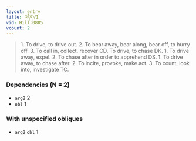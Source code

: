 ```yaml
---
layout: entry
title: འདེད་√1
vid: Hill:0885
vcount: 2
---
```

> 1\. To drive, to drive out\. 2\. To bear away, bear along, bear off, to hurry off\. 3\. To call in, collect, recover CD\. To drive, to chase DK\. 1\. To drive away, expel\. 2\. To chase after in order to apprehend DS\. 1\. To drive away, to chase after\. 2\. To incite, provoke, make act\. 3\. To count, look into, investigate TC\.


### Dependencies (N = 2)
* `arg2` 2
* `obl` 1


### With unspecified obliques
* `arg2` `obl` 1
